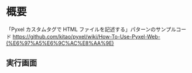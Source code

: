 # 概要

「Pyxel カスタムタグで HTML ファイルを記述する」パターンのサンプルコード
<https://github.com/kitao/pyxel/wiki/How-To-Use-Pyxel-Web-(%E6%97%A5%E6%9C%AC%E8%AA%9E)>

## 実行画面
